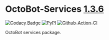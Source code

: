 # OctoBot-Services [1.3.6](https://github.com/Drakkar-Software/OctoBot-Services/tree/master/docs/CHANGELOG.md)
[![Codacy Badge](https://api.codacy.com/project/badge/Grade/31a1caa6e5384d80bf890dba5c9b5e4b)](https://app.codacy.com/gh/Drakkar-Software/OctoBot-Services?utm_source=github.com&utm_medium=referral&utm_content=Drakkar-Software/OctoBot-Services&utm_campaign=Badge_Grade_Dashboard)
[![PyPI](https://img.shields.io/pypi/v/OctoBot-Services.svg)](https://pypi.python.org/pypi/OctoBot-Services/)
[![Github-Action-CI](https://github.com/Drakkar-Software/OctoBot-Services/workflows/OctoBot-Services-CI/badge.svg)](https://github.com/Drakkar-Software/OctoBot-Services/actions)

OctoBot services package.
